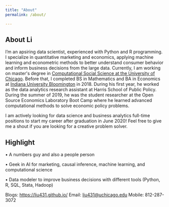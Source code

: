 ```yaml
---
title: "About"
permalink: /about/

---
```


## About Li

I’m an apsiring data scientist, experienced with Python and R programming. I specialize in quantitative marketing and economics, applying machine learning and econometric methods to better understand consumer behavior and inform business decisions from the large data. Currently, I am working on master's degree in [Computational Social Science  at the University of Chicago](https://macss.uchicago.edu/). Before that, I completed BS in Mathematics and BA in Economics at [Indiana University Bloomington](https://www.indiana.edu/) in 2018. During his first year, he worked as the data analytics research assistant at Harris School of Public Policy. During the summer of 2019, he was the student researcher at the Open Source Economics Laboratory Boot Camp where he learned advanced computational methods to solve economic policy problems.

I am actively looking for data science and business analytics full-time positions to start my career after graduation in June 2020! Feel free to give me a shout if you are looking for a creative problem solver.

## Highlight

• A numbers guy and also a people person

• Geek in AI for marketing, causal inference, machine learning, and computational science

• Data modeler to improve business decisions with different tools (Python, R, SQL, Stata, Hadoop)

Blogs: https://liu431.github.io/
Email: liu431@uchicago.edu
Mobile: 812-287-3072 




